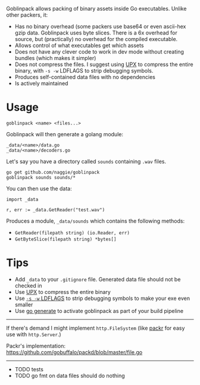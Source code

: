 Goblinpack allows packing of binary assets inside Go executables. Unlike other packers, it:

* Has no binary overhead (some packers use base64 or even ascii-hex
  gzip data. Goblinpack uses byte slices. There is a 6x overhead for source,
  but (practically) no overhead for the compiled executable.
* Allows control of what executables get which assets
* Does not have any clever code to work in dev mode without creating bundles (which makes it simpler)
* Does not compress the files. I suggest using [UPX](https://upx.github.io/) to
  compress the entire binary, with `-s -w` LDFLAGS to strip debugging symbols.
* Produces self-contained data files with no dependencies
* Is actively maintained


# Usage

    goblinpack <name> <files...>

Goblinpack will then generate a golang module:

    _data/<name>/data.go
    _data/<name>/decoders.go

Let's say you have a directory called `sounds` containing `.wav` files.

    go get github.com/naggie/goblinpack
    goblinpack sounds sounds/*

You can then use the data:

    import _data

    r, err := _data.GetReader("test.wav")


Produces a module, `_data/sounds` which contains the following methods:

* `GetReader(filepath string) (io.Reader, err)`
* `GetByteSlice(filepath string) *bytes[]`


# Tips

* Add `_data` to your `.gitignore` file. Generated data file should not be checked in
* Use [UPX](https://upx.github.io/) to compress the entire binary
* Use [`-s -w` LDFLAGS](https://blog.filippo.io/shrink-your-go-binaries-with-this-one-weird-trick/)
  to strip debugging symbols to make your exe even smaller
* Use [go generate](https://blog.carlmjohnson.net/post/2016-11-27-how-to-use-go-generate/)
  to activate goblinpack as part of your build pipeline


-----

If there's demand I might implement `http.FileSystem` (like
[packr](https://github.com/gobuffalo/packr) for easy use with `http.Server`.)

Packr's implementation: https://github.com/gobuffalo/packd/blob/master/file.go


----

* TODO tests
* TODO go fmt on data files should do nothing
